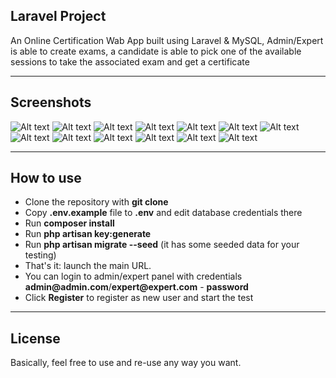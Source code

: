 ## Laravel Project

An Online Certification Wab App built using Laravel & MySQL, Admin/Expert is able to create exams, a candidate is able to pick one of the available sessions to take the associated exam and get a certificate

- - - - -

## Screenshots

![Alt text](./screenshots/1.PNG?raw=true "")
![Alt text](./screenshots/2.PNG?raw=true "")
![Alt text](./screenshots/3.PNG?raw=true "")
![Alt text](./screenshots/4.PNG?raw=true "")
![Alt text](./screenshots/5.PNG?raw=true "")
![Alt text](./screenshots/6.PNG?raw=true "")
![Alt text](./screenshots/7.PNG?raw=true "")
![Alt text](./screenshots/8.PNG?raw=true "")
![Alt text](./screenshots/9.PNG?raw=true "")
![Alt text](./screenshots/10.PNG?raw=true "")
![Alt text](./screenshots/11.PNG?raw=true "")
![Alt text](./screenshots/12.PNG?raw=true "")
![Alt text](./screenshots/13.PNG?raw=true "")

- - - - -

## How to use

- Clone the repository with __git clone__
- Copy __.env.example__ file to __.env__ and edit database credentials there
- Run __composer install__
- Run __php artisan key:generate__
- Run __php artisan migrate --seed__ (it has some seeded data for your testing)
- That's it: launch the main URL. 
- You can login to admin/expert panel with credentials __admin@admin.com__/__expert@expert.com__ - __password__
- Click __Register__ to register as new user and start the test


- - - - -

## License

Basically, feel free to use and re-use any way you want.


